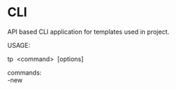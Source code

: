 # CLI
API based CLI application for templates used in project.

USAGE:

tp&nbsp;&nbsp;\<command>&nbsp;&nbsp;[options]

commands:\
  -new&nbsp;&nbsp;&nbsp;&nbsp;&nbsp;&nbsp;&nbsp;&nbsp;&nbsp;&nbsp;&nbsp;&nbsp;&nbsp;&nbsp;&nbsp;&nbsp;&nbsp;&nbsp;&nbsp;&nbsp;<template name> [options]\
  -add-gateway&nbsp;&nbsp;&nbsp;&nbsp;&nbsp;&nbsp;&nbsp;[options]

options:\
  -n | --name&nbsp;&nbsp;&nbsp;&nbsp;&nbsp;&nbsp;&nbsp;&nbsp;&nbsp;project name\
  -s | --solution&nbsp;&nbsp;&nbsp;&nbsp;&nbsp;&nbsp;solution name
